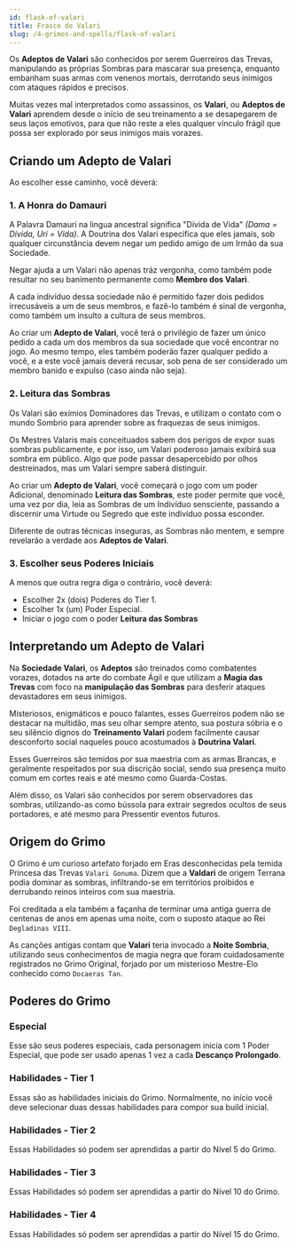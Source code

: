 ```yaml
---
id: flask-of-valari
title: Frasco de Valari
slug: /4-grimos-and-spells/flask-of-valari
---
```


Os **Adeptos de Valari** são conhecidos por serem Guerreiros das Trevas, manipulando as próprias Sombras para mascarar sua presença, enquanto embanham suas armas com venenos mortais, derrotando seus inimigos com ataques rápidos e precisos.

Muitas vezes mal interpretados como assassinos, os **Valari**, ou **Adeptos de Valari** aprendem desde o início de seu treinamento a se desapegarem de seus laços emotivos, para que não reste a eles qualquer vínculo frágil que possa ser explorado por seus inimigos mais vorazes.

## Criando um Adepto de Valari

Ao escolher esse caminho, você deverá:

### 1. A Honra do Damauri

A Palavra Damauri na lingua ancestral significa "Dívida de Vida" *(Dama = Dívida, Uri = Vida)*. A Doutrina dos Valari especifica que eles jamais, sob qualquer circunstância devem negar um pedido amigo de um Irmão da sua Sociedade.

Negar ajuda a um Valari não apenas tráz vergonha, como também pode resultar no seu banimento permanente como **Membro dos Valari**.

A cada indivíduo dessa sociedade não é permitido fazer dois pedidos irrecusáveis a um de seus membros, e fazê-lo também é sinal de vergonha, como também um insulto a cultura de seus membros.

Ao criar um **Adepto de Valari**, você terá o privilégio de fazer um único pedido a cada um dos membros da sua sociedade que você encontrar no jogo. Ao mesmo tempo, eles também poderão fazer qualquer pedido a você, e a este você jamais deverá recusar, sob pena de ser considerado um membro banido e expulso (caso ainda não seja).

### 2. Leitura das Sombras

Os Valari são exímios Dominadores das Trevas, e utilizam o contato com o mundo Sombrio para aprender sobre as fraquezas de seus inimigos.

Os Mestres Valaris mais conceituados sabem dos perigos de expor suas sombras publicamente, e por isso, um Valari poderoso jamais exibirá sua sombra em público. Algo que pode passar desapercebido por olhos destreinados, mas um Valari sempre saberá distinguir.

Ao criar um **Adepto de Valari**, você começará o jogo com um poder Adicional, denominado **Leitura das Sombras**, este poder permite que você, uma vez por dia, leia as Sombras de um Indivíduo sensciente, passando a discernir uma Virtude ou Segredo que este indivíduo possa esconder.

Diferente de outras técnicas inseguras, as Sombras não mentem, e sempre revelarão a verdade aos **Adeptos de Valari**.

### 3. Escolher seus Poderes Iniciais

A menos que outra regra diga o contrário, você deverá:

- Escolher 2x (dois) Poderes do Tier 1.
- Escolher 1x (um) Poder Especial.
- Iniciar o jogo com o poder **Leitura das Sombras**

## Interpretando um Adepto de Valari

Na **Sociedade Valari**, os **Adeptos** são treinados como combatentes vorazes, dotados na arte do combate Ágil e que utilizam a **Magia das Trevas** com foco na **manipulação das Sombras** para desferir ataques devastadores em seus inimigos.

Misteriosos, enigmáticos e pouco falantes, esses Guerreiros podem não se destacar na multidão, mas seu olhar sempre atento, sua postura sóbria e o seu silêncio dignos do **Treinamento Valari** podem facilmente causar desconforto social naqueles pouco acostumados à **Doutrina Valari**.

Esses Guerreiros são temidos por sua maestria com as armas Brancas, e geralmente respeitados por sua discrição social, sendo sua presença muito comum em cortes reais e até mesmo como Guarda-Costas.

Além disso, os Valari são conhecidos por serem observadores das sombras, utilizando-as como bússola para extrair segredos ocultos de seus portadores, e até mesmo para Pressentir eventos futuros.

## Origem do Grimo

O Grimo é um curioso artefato forjado em Eras desconhecidas pela temida Princesa das Trevas `Valari Gonuma`. Dizem que a **Valdari** de origem Terrana podia dominar as sombras, infiltrando-se em territórios proibidos e derrubando reinos inteiros com sua maestria.

Foi creditada a ela também a façanha de terminar uma antiga guerra de centenas de anos em apenas uma noite, com o suposto ataque ao Rei `Degladinas VIII`.

As canções antigas contam que **Valari** teria invocado a **Noite Sombria**, utilizando seus conhecimentos de magia negra que foram cuidadosamente registrados no Grimo Original, forjado por um misterioso Mestre-Elo conhecido como `Docaeras Tan`.

## Poderes do Grimo

### Especial

Esse são seus poderes especiais, cada personagem inicia com 1 Poder Especial, que pode ser usado apenas 1 vez a cada **Descanço Prolongado**.

### Habilidades - Tier 1

Essas são as habilidades iniciais do Grimo. Normalmente, no início você deve selecionar duas dessas habilidades para compor sua build inicial.

### Habilidades - Tier 2

Essas Habilidades só podem ser aprendidas a partir do Nível 5 do Grimo.

### Habilidades - Tier 3

Essas Habilidades só podem ser aprendidas a partir do Nível 10 do Grimo.

### Habilidades - Tier 4

Essas Habilidades só podem ser aprendidas a partir do Nível 15 do Grimo.
